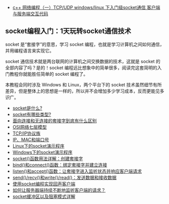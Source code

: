 * [c++ 网络编程（一）TCP/UDP windows/linux 下入门级socket通信 客户端与服务端交互代码](入门级客户端与服务端交互代码.md)

## socket编程入门：1天玩转socket通信技术

socket 是“套接字”的意思，学习 socket 编程，也就是学习计算机之间如何通信，并用编程语言来实现它。

socket 通信技术就是两台联网的计算机之间交换数据的技术，这就是 socket 的全部内容了吗？是的！socket 编程远比想象中的简单很多，阅读完这套简明的入门教程你就能胜任简单的 socket 编程了。

本教程会同时涉及 Windows 和 Linux，两个平台下的 socket 技术虽然细节有所差异，但是整体上的思想是一样的，所以并不会增加多少学习成本，反而更能见多识广。

* [socket是什么?](./socket是什么.md)
* [socket有哪些类型?](./socket有哪些类型.md)
* [面向连接和无连接的套接字到底有什么区别](./面向连接和无连接的套接字到底有什么区别.md)
* [OSI网络七层模型](./OSI网络七层模型.md)
* [TCP/IP协议族](./TCPIP协议族.md)
* [IP、MAC和端口号](./IP、MAC和端口号.md)
* [Linux下的socket演示程序](./Linux下的socket演示程序.md)
* [Windows下的socket演示程序](./Windows下的socket演示程序.md)
* [socket()函数用法详解：创建套接字](./socket()函数用法详解_创建套接字.md)
* [bind()和connect()函数：绑定套接字并建立连接](./bind()和connect()函数.md)
* [listen()和accept()函数：让套接字进入监听状态并响应客户端请求](./listen()和accept()函数.md)
* [send()/recv()和write()/read()：发送数据和接收数据](./write()和read().md)
* [使用socket编程实现回声客户端](./使用socket编程实现回声客户端.md)
* [如何让服务器端持续不断地监听客户端的请求？](./如何让服务器端持续不断地监听客户端的请求.md)
* [socket缓冲区以及阻塞模式详解](./socket缓冲区以及阻塞模式详解.md)